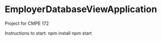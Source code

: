 # EmployerDatabaseViewApplication

Project for CMPE 172

Instructions to start:
npm install
npm start

